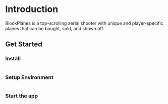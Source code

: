 # Introduction

BlockPlanes is a top-scrolling aerial shooter with unique and player-specific planes that can be bought, sold, and shown off. 

## Get Started

### Install 

```bash

```

### Setup Environment

```bash

```

### Start the app

```bash

```
